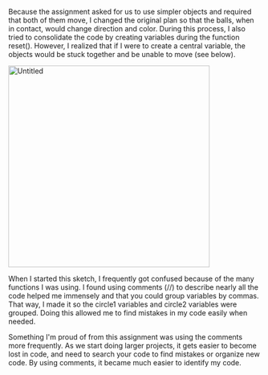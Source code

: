 Because the assignment asked for us to use simpler objects and required that both of them move, I changed the original plan so that the balls, when in contact, would change direction and color. During this process, I also tried to consolidate the code by creating variables during the function reset(). However, I realized that if I were to create a central variable, the objects would be stuck together and be unable to move (see below).

<img width="401" alt="Untitled" src="https://github.com/user-attachments/assets/a5cd0d36-affb-4cff-acdf-db1ef58c5e33">

When I started this sketch, I frequently got confused because of the many functions I was using. I found  using comments (//) to describe nearly all the code helped me immensely and that you could group variables by commas. That way, I made it so the circle1 variables and circle2 variables were grouped. Doing this allowed me to find mistakes in my code easily when needed.

Something I'm proud of from this assignment was using the comments more frequently. As we start doing larger projects, it gets easier to become lost in code, and need to search your code to find mistakes or organize new code. By using comments, it became much easier to identify my code.
